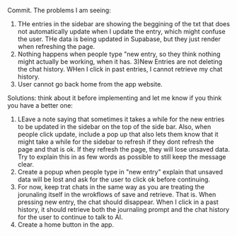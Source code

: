 Commit.
The problems I am seeing:
1) THe entries in the sidebar are showing the beggining of the txt that does not automatically update when I update the entry, which might confuse the user. THe data is being updated in Supabase, but they just render when refreshing the page. 
2) Nothing happens when people type "new entry, so they think nothing might actually be working, when it has. 
3)New Entries are not deleting the chat history. WHen I click in past entries, I cannot retrieve my chat history. 
4) User cannot go back home from the app website.

Solutions: think about it before implementing and let me know if you think you have a better one:
1) LEave a note saying that sometimes it takes a while for the new entries to be updated in the sidebar on the top of the side bar. Also, when people click update, include a pop up that also lets them know  that it might take a while for the sidebar to refresh if they dont refresh the page and that is ok. If they refresh the page, they will lose unsaved data. Try to explain this in as few words as possible to still keep the message clear. 
2) Create a popup when people type in "new entry" explain that unsaved data will be lost and ask for the user to click ok before continuing. 
3) For now, keep trat chats in the same way as you are treating the jorunaling itself in the wrokflows of save and retrieve. That is. When pressing new entry, the chat should disappear. When I click in a past history, it should retrieve both the journaling prompt and the chat history for the user to continue to talk to AI.
4) Create a home button in the app. 